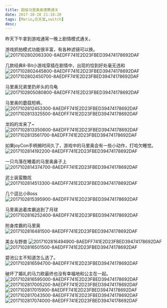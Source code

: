 ```yaml
---
title: 超级马里奥奥德赛通关
date: 2017-10-28 21:18:20
tags: [Mario,任天堂,switch]
desc: 
---
```


昨天下午拿到游戏通宵一晚上剧情模式通关。

游戏抓拍模式功能很丰富，有各种滤镜可以换。
![2017102802063300-8AEDFF741E2D23FBED39474178692DAF](https://cdn.yangguangxi.com/2017102802063300-8AEDFF741E2D23FBED39474178692DAF.jpg)

几款经典8-Bit小游戏穿插在剧情中，出现的恰到好处毫无违和
![2017102802445800-8AEDFF741E2D23FBED39474178692DAF](https://cdn.yangguangxi.com/2017102802445800-8AEDFF741E2D23FBED39474178692DAF.jpg)
![2017102802450700-8AEDFF741E2D23FBED39474178692DAF](https://cdn.yangguangxi.com/2017102802450700-8AEDFF741E2D23FBED39474178692DAF.jpg)

马里奥兄弟里扔斧头的乌龟
![2017102805080800-8AEDFF741E2D23FBED39474178692DAF](https://cdn.yangguangxi.com/2017102805080800-8AEDFF741E2D23FBED39474178692DAF.jpg)

马里奥的蘑菇短裤。
![2017102812453300-8AEDFF741E2D23FBED39474178692DAF](https://cdn.yangguangxi.com/2017102812453300-8AEDFF741E2D23FBED39474178692DAF.jpg)
![2017102813325500-8AEDFF741E2D23FBED39474178692DAF](https://cdn.yangguangxi.com/2017102813325500-8AEDFF741E2D23FBED39474178692DAF.jpg)

龙妈的龙来了~
![2017102813350600-8AEDFF741E2D23FBED39474178692DAF](https://cdn.yangguangxi.com/2017102813350600-8AEDFF741E2D23FBED39474178692DAF.jpg)
![2017102813561700-8AEDFF741E2D23FBED39474178692DAF](https://cdn.yangguangxi.com/2017102813561700-8AEDFF741E2D23FBED39474178692DAF.jpg)

如果joyCon手柄搁时间久了，游戏中的马里奥会有一些小动作，打哈欠睡觉。
![2017102814192200-8AEDFF741E2D23FBED39474178692DAF](https://cdn.yangguangxi.com/2017102814192200-8AEDFF741E2D23FBED39474178692DAF.jpg)

一只鸟落在睡着的马里奥鼻子上
![2017102814374700-8AEDFF741E2D23FBED39474178692DAF](https://cdn.yangguangxi.com/2017102814374700-8AEDFF741E2D23FBED39474178692DAF.jpg)

武士装蛮酷炫
![2017102814513300-8AEDFF741E2D23FBED39474178692DAF](https://cdn.yangguangxi.com/2017102814513300-8AEDFF741E2D23FBED39474178692DAF.jpg)

几个逗比小Boss
![2017102815395900-8AEDFF741E2D23FBED39474178692DAF](https://cdn.yangguangxi.com/2017102815395900-8AEDFF741E2D23FBED39474178692DAF.jpg)

马里奥追着库霸追到了月球
![2017102816252400-8AEDFF741E2D23FBED39474178692DAF](https://cdn.yangguangxi.com/2017102816252400-8AEDFF741E2D23FBED39474178692DAF.jpg)

附身库霸的马里奥
![2017102816481500-8AEDFF741E2D23FBED39474178692DAF](https://cdn.yangguangxi.com/2017102816481500-8AEDFF741E2D23FBED39474178692DAF.jpg)

美女与野兽
![2017102816494900-8AEDFF741E2D23FBED39474178692DAF](https://cdn.yangguangxi.com/2017102816494900-8AEDFF741E2D23FBED39474178692DAF.jpg)
![2017102816501500-8AEDFF741E2D23FBED39474178692DAF](https://cdn.yangguangxi.com/2017102816501500-8AEDFF741E2D23FBED39474178692DAF.jpg)

碧池公主不知道怎么选了。
![2017102816594700-8AEDFF741E2D23FBED39474178692DAF](https://cdn.yangguangxi.com/2017102816594700-8AEDFF741E2D23FBED39474178692DAF.jpg)

破坏了婚礼的马力欧最终也没有幸福地和公主在一起。
![2017102816595000-8AEDFF741E2D23FBED39474178692DAF](https://cdn.yangguangxi.com/2017102816595000-8AEDFF741E2D23FBED39474178692DAF.jpg)
![2017102817005200-8AEDFF741E2D23FBED39474178692DAF](https://cdn.yangguangxi.com/2017102817005200-8AEDFF741E2D23FBED39474178692DAF.jpg)
![2017102817015900-8AEDFF741E2D23FBED39474178692DAF](https://cdn.yangguangxi.com/2017102817015900-8AEDFF741E2D23FBED39474178692DAF.jpg)
![2017102817043500-8AEDFF741E2D23FBED39474178692DAF](https://cdn.yangguangxi.com/2017102817043500-8AEDFF741E2D23FBED39474178692DAF.jpg)
![2017102817074000-8AEDFF741E2D23FBED39474178692DAF](https://cdn.yangguangxi.com/2017102817074000-8AEDFF741E2D23FBED39474178692DAF.jpg)

